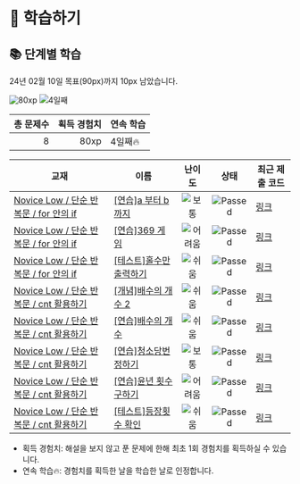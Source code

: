 # 📖 학습하기

## 📚 단계별 학습
24년 02월 10일 목표(90px)까지 10px 남았습니다.

![80xp](https://img.shields.io/badge/EXP-80xp-%235cb85c.svg?for-the-badge)
![4일째](https://img.shields.io/badge/연속학습-4일째-%23E34F26.svg?for-the-badge)

|총 문제수|획득 경험치|연속 학습|
|---:|---:|---|
8|80xp|4일째🔥|

|교재|이름|난이도|상태|최근 제출 코드|
|---|---|:---:|:---:|---|
|[Novice Low / 단순 반복문 / for 안의 if](https://www.codetree.ai/missions?missionId=4)|[[연습]a 부터 b 까지](https://www.codetree.ai/missions/4/problems/a-to-b)|![보통][medium]|![Passed][passed]|[링크](https://github.com/Masonlee122/codetree-TILs/blob/main/240210/a%20%EB%B6%80%ED%84%B0%20b%20%EA%B9%8C%EC%A7%80/a-to-b.py)|
|[Novice Low / 단순 반복문 / for 안의 if](https://www.codetree.ai/missions?missionId=4)|[[연습]369 게임](https://www.codetree.ai/missions/4/problems/369-game)|![어려움][hard]|![Passed][passed]|[링크](https://github.com/Masonlee122/codetree-TILs/blob/main/240210/369%20%EA%B2%8C%EC%9E%84/369-game.py)|
|[Novice Low / 단순 반복문 / for 안의 if](https://www.codetree.ai/missions?missionId=4)|[[테스트]홀수만 출력하기](https://www.codetree.ai/missions/4/problems/print-only-odd-numbers)|![쉬움][easy]|![Passed][passed]|[링크](https://github.com/Masonlee122/codetree-TILs/blob/main/240210/%ED%99%80%EC%88%98%EB%A7%8C%20%EC%B6%9C%EB%A0%A5%ED%95%98%EA%B8%B0/print-only-odd-numbers.py)|
|[Novice Low / 단순 반복문 / cnt 활용하기](https://www.codetree.ai/missions?missionId=4)|[[개념]배수의 개수 2](https://www.codetree.ai/missions/4/problems/number-of-multipliers-2)|![쉬움][easy]|![Passed][passed]|[링크](https://github.com/Masonlee122/codetree-TILs/blob/main/240210/%EB%B0%B0%EC%88%98%EC%9D%98%20%EA%B0%9C%EC%88%98%202/number-of-multipliers-2.py)|
|[Novice Low / 단순 반복문 / cnt 활용하기](https://www.codetree.ai/missions?missionId=4)|[[연습]배수의 개수](https://www.codetree.ai/missions/4/problems/number-of-multipliers)|![쉬움][easy]|![Passed][passed]|[링크](https://github.com/Masonlee122/codetree-TILs/blob/main/240210/%EB%B0%B0%EC%88%98%EC%9D%98%20%EA%B0%9C%EC%88%98/number-of-multipliers.py)|
|[Novice Low / 단순 반복문 / cnt 활용하기](https://www.codetree.ai/missions?missionId=4)|[[연습]청소당번 정하기](https://www.codetree.ai/missions/4/problems/cleaning-numbering)|![보통][medium]|![Passed][passed]|[링크](https://github.com/Masonlee122/codetree-TILs/blob/main/240210/%EC%B2%AD%EC%86%8C%EB%8B%B9%EB%B2%88%20%EC%A0%95%ED%95%98%EA%B8%B0/cleaning-numbering.py)|
|[Novice Low / 단순 반복문 / cnt 활용하기](https://www.codetree.ai/missions?missionId=4)|[[연습]윤년 횟수 구하기](https://www.codetree.ai/missions/4/problems/number-of-leap-years)|![어려움][hard]|![Passed][passed]|[링크](https://github.com/Masonlee122/codetree-TILs/blob/main/240210/%EC%9C%A4%EB%85%84%20%ED%9A%9F%EC%88%98%20%EA%B5%AC%ED%95%98%EA%B8%B0/number-of-leap-years.py)|
|[Novice Low / 단순 반복문 / cnt 활용하기](https://www.codetree.ai/missions?missionId=4)|[[테스트]등장횟수 확인](https://www.codetree.ai/missions/4/problems/check-number-of-appearances)|![쉬움][easy]|![Passed][passed]|[링크](https://github.com/Masonlee122/codetree-TILs/blob/main/240210/%EB%93%B1%EC%9E%A5%ED%9A%9F%EC%88%98%20%ED%99%95%EC%9D%B8/check-number-of-appearances.py)|


* 획득 경험치: 해설을 보지 않고 푼 문제에 한해 최초 1회 경험치를 획득하실 수 있습니다.
* 연속 학습🔥: 경험치를 획득한 날을 학습한 날로 인정합니다.










[b5]: https://img.shields.io/badge/Bronze_5-%235D3E31.svg
[b4]: https://img.shields.io/badge/Bronze_4-%235D3E31.svg
[b3]: https://img.shields.io/badge/Bronze_3-%235D3E31.svg
[b2]: https://img.shields.io/badge/Bronze_2-%235D3E31.svg
[b1]: https://img.shields.io/badge/Bronze_1-%235D3E31.svg
[s5]: https://img.shields.io/badge/Silver_5-%23394960.svg
[s4]: https://img.shields.io/badge/Silver_4-%23394960.svg
[s3]: https://img.shields.io/badge/Silver_3-%23394960.svg
[s2]: https://img.shields.io/badge/Silver_2-%23394960.svg
[s1]: https://img.shields.io/badge/Silver_1-%23394960.svg
[g5]: https://img.shields.io/badge/Gold_5-%23FFC433.svg
[g4]: https://img.shields.io/badge/Gold_4-%23FFC433.svg
[g3]: https://img.shields.io/badge/Gold_3-%23FFC433.svg
[g2]: https://img.shields.io/badge/Gold_2-%23FFC433.svg
[g1]: https://img.shields.io/badge/Gold_1-%23FFC433.svg
[p5]: https://img.shields.io/badge/Platinum_5-%2376DDD8.svg
[p4]: https://img.shields.io/badge/Platinum_4-%2376DDD8.svg
[p3]: https://img.shields.io/badge/Platinum_3-%2376DDD8.svg
[p2]: https://img.shields.io/badge/Platinum_2-%2376DDD8.svg
[p1]: https://img.shields.io/badge/Platinum_1-%2376DDD8.svg
[passed]: https://img.shields.io/badge/Passed-%23009D27.svg
[failed]: https://img.shields.io/badge/Failed-%23D24D57.svg
[easy]: https://img.shields.io/badge/쉬움-%235cb85c.svg?for-the-badge
[medium]: https://img.shields.io/badge/보통-%23FFC433.svg?for-the-badge
[hard]: https://img.shields.io/badge/어려움-%23D24D57.svg?for-the-badge